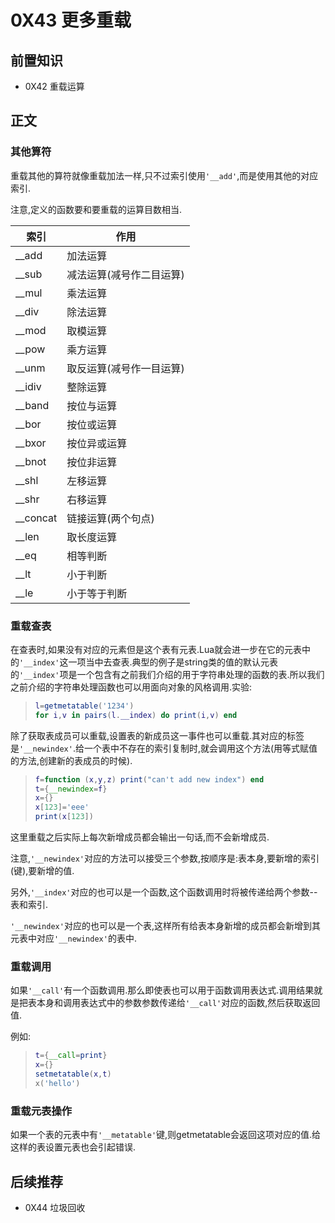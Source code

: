 # 0X43 更多重载

## 前置知识

* 0X42 重载运算

## 正文

### 其他算符

重载其他的算符就像重载加法一样,只不过索引使用`'__add'`,而是使用其他的对应索引.

注意,定义的函数要和要重载的运算目数相当.

| 索引 | 作用 |
| ---- | ---- |
| __add | 加法运算 |
| __sub | 减法运算(减号作二目运算) |
| __mul | 乘法运算 |
| __div | 除法运算 |
| __mod | 取模运算 |
| __pow | 乘方运算 |
| __unm | 取反运算(减号作一目运算) |
| __idiv | 整除运算 |
| __band | 按位与运算 |
| __bor | 按位或运算 |
| __bxor | 按位异或运算 |
| __bnot | 按位非运算 |
| __shl | 左移运算 |
| __shr | 右移运算 |
| __concat | 链接运算(两个句点) |
| __len | 取长度运算 |
| __eq | 相等判断 |
| __lt | 小于判断 |
| __le | 小于等于判断 |

### 重载查表

在查表时,如果没有对应的元素但是这个表有元表.Lua就会进一步在它的元表中的`'__index'`这一项当中去查表.典型的例子是string类的值的默认元表的`'__index'`项是一个包含有之前我们介绍的用于字符串处理的函数的表.所以我们之前介绍的字符串处理函数也可以用面向对象的风格调用.实验:

>```lua
>l=getmetatable('1234')
>for i,v in pairs(l.__index) do print(i,v) end
>```

除了获取表成员可以重载,设置表的新成员这一事件也可以重载.其对应的标签是`'__newindex'`.给一个表中不存在的索引复制时,就会调用这个方法(用等式赋值的方法,创建新的表成员的时候).

>```lua
>f=function (x,y,z) print("can't add new index") end
>t={__newindex=f}
>x={}
>x[123]='eee'
>print(x[123])
>```

这里重载之后实际上每次新增成员都会输出一句话,而不会新增成员.

注意,`'__newindex'`对应的方法可以接受三个参数,按顺序是:表本身,要新增的索引(键),要新增的值.

另外,`'__index'`对应的也可以是一个函数,这个函数调用时将被传递给两个参数--表和索引.

`'__newindex'`对应的也可以是一个表,这样所有给表本身新增的成员都会新增到其元表中对应`'__newindex'`的表中.

### 重载调用

如果`'__call'`有一个函数调用.那么即使表也可以用于函数调用表达式.调用结果就是把表本身和调用表达式中的参数参数传递给`'__call'`对应的函数,然后获取返回值.

例如:

>```lua
>t={__call=print}
>x={}
>setmetatable(x,t)
>x('hello')
>```

### 重载元表操作

如果一个表的元表中有`'__metatable'`键,则getmetatable会返回这项对应的值.给这样的表设置元表也会引起错误.

## 后续推荐

* 0X44 垃圾回收
